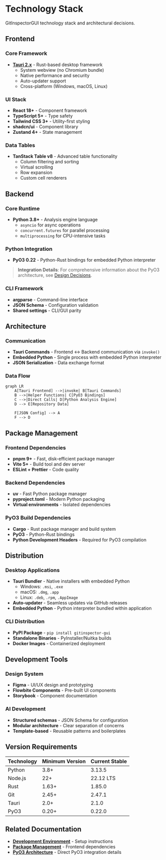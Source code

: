 # Technology Stack

GitInspectorGUI technology stack and architectural decisions.

## Frontend

### Core Framework

-   **[Tauri 2.x](https://tauri.app/)** - Rust-based desktop framework
    -   System webview (no Chromium bundle)
    -   Native performance and security
    -   Auto-updater support
    -   Cross-platform (Windows, macOS, Linux)

### UI Stack

-   **React 18+** - Component framework
-   **TypeScript 5+** - Type safety
-   **Tailwind CSS 3+** - Utility-first styling
-   **shadcn/ui** - Component library
-   **Zustand 4+** - State management

### Data Tables

-   **TanStack Table v8** - Advanced table functionality
    -   Column filtering and sorting
    -   Virtual scrolling
    -   Row expansion
    -   Custom cell renderers

## Backend

### Core Runtime

-   **Python 3.8+** - Analysis engine language
    -   `asyncio` for async operations
    -   `concurrent.futures` for parallel processing
    -   `multiprocessing` for CPU-intensive tasks

### Python Integration

-   **PyO3 0.22** - Python-Rust bindings for embedded Python interpreter

> **Integration Details**: For comprehensive information about the PyO3 architecture, see [Design Decisions](design-decisions.md).


### CLI Framework

-   **argparse** - Command-line interface
-   **JSON Schema** - Configuration validation
-   **Shared settings** - CLI/GUI parity

## Architecture

### Communication

-   **Tauri Commands** - Frontend ↔ Backend communication via `invoke()`
-   **Embedded Python** - Single process with embedded Python interpreter
-   **JSON Serialization** - Data exchange format

### Data Flow

```mermaid
graph LR
    A[Tauri Frontend] -->|invoke| B[Tauri Commands]
    B -->|Helper Functions| C[PyO3 Bindings]
    C -->|Direct Calls| D[Python Analysis Engine]
    D --> E[Repository Data]

    F[JSON Config] --> A
    F --> D
```

## Package Management

### Frontend Dependencies

-   **pnpm 9+** - Fast, disk-efficient package manager
-   **Vite 5+** - Build tool and dev server
-   **ESLint + Prettier** - Code quality

### Backend Dependencies

-   **uv** - Fast Python package manager
-   **pyproject.toml** - Modern Python packaging
-   **Virtual environments** - Isolated dependencies

### PyO3 Build Dependencies

-   **Cargo** - Rust package manager and build system
-   **PyO3** - Python-Rust bindings
-   **Python Development Headers** - Required for PyO3 compilation

## Distribution

### Desktop Applications

-   **Tauri Bundler** - Native installers with embedded Python
    -   Windows: `.msi`, `.exe`
    -   macOS: `.dmg`, `.app`
    -   Linux: `.deb`, `.rpm`, `.AppImage`
-   **Auto-updater** - Seamless updates via GitHub releases
-   **Embedded Python** - Python interpreter bundled within application

### CLI Distribution

-   **PyPI Package** - `pip install gitinspector-gui`
-   **Standalone Binaries** - PyInstaller/Nuitka builds
-   **Docker Images** - Containerized deployment

## Development Tools

### Design System

-   **Figma** - UI/UX design and prototyping
-   **Flowbite Components** - Pre-built UI components
-   **Storybook** - Component documentation

### AI Development

-   **Structured schemas** - JSON Schema for configuration
-   **Modular architecture** - Clear separation of concerns
-   **Template-based** - Reusable patterns and boilerplates

## Version Requirements

| Technology | Minimum Version | Current Stable |
| ---------- | --------------- | -------------- |
| Python     | 3.8+            | 3.13.5         |
| Node.js    | 22+             | 22.12 LTS      |
| Rust       | 1.63+           | 1.85.0         |
| Git        | 2.45+           | 2.47.1         |
| Tauri      | 2.0+            | 2.1.0          |
| PyO3       | 0.20+           | 0.22.0         |

## Related Documentation

-   **[Development Environment](../development/environment-setup.md)** - Setup instructions
-   **[Package Management](../development/package-management-overview.md)** - Frontend dependencies
-   **[PyO3 Architecture](../architecture/design-decisions.md)** - Direct PyO3 integration details
